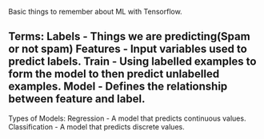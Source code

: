 Basic things to remember about ML with Tensorflow.

Terms:
Labels - Things we are predicting(Spam or not spam)
Features - Input variables used to predict labels.
Train - Using labelled examples to form the model to then predict unlabelled examples.
Model - Defines the relationship between feature and label.
--
Types of Models:
Regression - A model that predicts continuous values.
Classification - A model that predicts discrete values.
